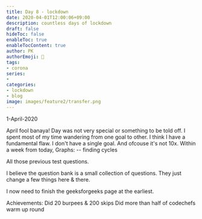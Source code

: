 ```yaml
---
title: Day 8 - lockdown
date: 2020-04-01T12:00:06+09:00
description: countless days of lockdown
draft: false
hideToc: false
enableToc: true
enableTocContent: true
author: PK
authorEmoji: 🤖
tags:
- corona
series:
-
categories:
- lockdown
- blog
image: images/feature2/transfer.png
---
```



1-April-2020

April fool banaya!
Day was not very special or something to be told off.
I spent most of my time wandering from one goal to other. I think I have a fundamental flaw. I don't have a single goal. And ofcouse it's not 10x.
Within a week from today,
Graphs:
-- finding cycles

All those previous test questions.

I believe the question bank is a small collection of questions. They just change a few things here & there.

I now need to finish the geeksforgeeks page at the earliest.

Achievements:
Did 20 burpees & 200 skips
Did more than half of codechefs warm up round
